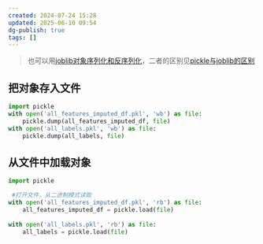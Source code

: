 ```yaml
---
created: 2024-07-24 15:28
updated: 2025-06-10 09:54
dg-publish: true
tags: []
---
```

> 也可以用[joblib对象序列化和反序列化](joblib对象序列化和反序列化.md)，二者的区别见[pickle与joblib的区别](pickle与joblib的区别.md)



## 把对象存入文件


```python
import pickle
with open('all_features_imputed_df.pkl', 'wb') as file:
    pickle.dump(all_features_imputed_df, file)
with open('all_labels.pkl', 'wb') as file:
    pickle.dump(all_labels, file)
```


## 从文件中加载对象


```python
import pickle

 #打开文件，从二进制模式读取
with open('all_features_imputed_df.pkl', 'rb') as file:
    all_features_imputed_df = pickle.load(file)
    
with open('all_labels.pkl', 'rb') as file:
    all_labels = pickle.load(file)
```


